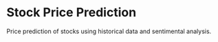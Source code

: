 # Stock Price Prediction
Price prediction of stocks using historical data and sentimental analysis.
